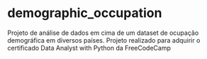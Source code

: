 # demographic_occupation
Projeto de análise de dados em cima de um dataset de ocupação demográfica em diversos países. Projeto realizado para adquirir o certificado Data Analyst with Python da FreeCodeCamp
